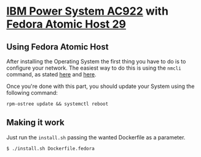 # [IBM Power System AC922](https://www.ibm.com/us-en/marketplace/power-systems-ac922) with [Fedora Atomic Host 29](https://www.projectatomic.io/blog/2018/10/fedora-atomic-28-to-29-upgrade/)

## Using Fedora Atomic Host

After installing the Operating System the first thing you have to do is to configure your network. The easiest way to do this is using the `nmcli` command, as stated [here](https://access.redhat.com/documentation/en-us/red_hat_enterprise_linux/7/html/networking_guide/sec-Configuring_IP_Networking_with_nmcli) and [here](https://access.redhat.com/documentation/en-us/red_hat_enterprise_linux/7/html/networking_guide/sec-network_bridging_using_the_networkmanager_command_line_tool_nmcli).

Once you're done with this part, you should update your System using the following command:

```
rpm-ostree update && systemctl reboot
```

## Making it work

Just run the `install.sh` passing the wanted Dockerfile as a parameter.

```
$ ./install.sh Dockerfile.fedora
```
